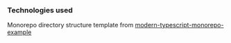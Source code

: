 ### Technologies used

Monorepo directory structure template from [modern-typescript-monorepo-example](https://github.com/bakeruk/modern-typescript-monorepo-example)
